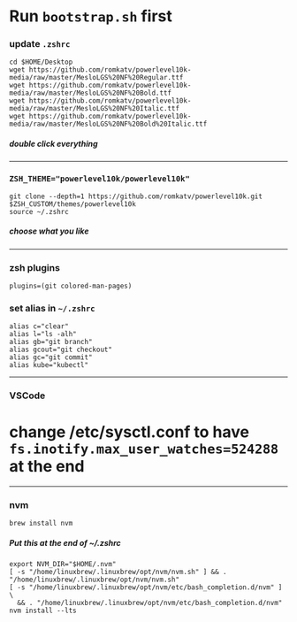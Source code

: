 # Run `bootstrap.sh` first

### update `.zshrc`
```
cd $HOME/Desktop
wget https://github.com/romkatv/powerlevel10k-media/raw/master/MesloLGS%20NF%20Regular.ttf
wget https://github.com/romkatv/powerlevel10k-media/raw/master/MesloLGS%20NF%20Bold.ttf
wget https://github.com/romkatv/powerlevel10k-media/raw/master/MesloLGS%20NF%20Italic.ttf
wget https://github.com/romkatv/powerlevel10k-media/raw/master/MesloLGS%20NF%20Bold%20Italic.ttf
```
##### double click everything

---

### `ZSH_THEME="powerlevel10k/powerlevel10k"`
```
git clone --depth=1 https://github.com/romkatv/powerlevel10k.git $ZSH_CUSTOM/themes/powerlevel10k
source ~/.zshrc
```
##### choose what you like

---

### zsh plugins
`plugins=(git colored-man-pages)`

### set alias in `~/.zshrc`
```
alias c="clear"
alias l="ls -alh"
alias gb="git branch"
alias gcout="git checkout"
alias gc="git commit"
alias kube="kubectl"
```

---

### VSCode
# change /etc/sysctl.conf to have `fs.inotify.max_user_watches=524288` at the end

---

### nvm
`brew install nvm`
##### Put this at the end of ~/.zshrc
```
export NVM_DIR="$HOME/.nvm"
[ -s "/home/linuxbrew/.linuxbrew/opt/nvm/nvm.sh" ] && . "/home/linuxbrew/.linuxbrew/opt/nvm/nvm.sh"
[ -s "/home/linuxbrew/.linuxbrew/opt/nvm/etc/bash_completion.d/nvm" ] \
  && . "/home/linuxbrew/.linuxbrew/opt/nvm/etc/bash_completion.d/nvm"
nvm install --lts
```
